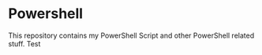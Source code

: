 # Powershell
This repository contains my PowerShell Script and other PowerShell related stuff. 
Test